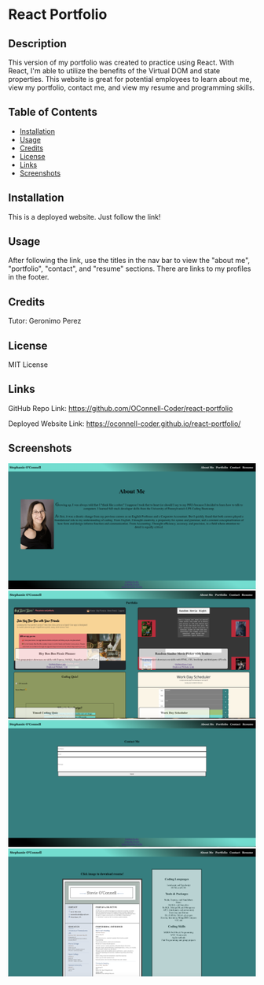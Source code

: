 # React Portfolio

## Description

This version of my portfolio was created to practice using React. With React, I'm able to utilize the benefits of the Virtual DOM and state properties. This website is great for potential employees to learn about me, view my portfolio, contact me, and view my resume and programming skills.

## Table of Contents

- [Installation](#installation)
- [Usage](#usage)
- [Credits](#credits)
- [License](#license)
- [Links](#links)
- [Screenshots](#screenshots)

## Installation

This is a deployed website. Just follow the link!

## Usage

After following the link, use the titles in the nav bar to view the "about me", "portfolio", "contact", and "resume" sections. There are links to my profiles in the footer.

## Credits

Tutor: Geronimo Perez

## License

MIT License

## Links

GitHub Repo Link: https://github.com/OConnell-Coder/react-portfolio

Deployed Website Link: https://oconnell-coder.github.io/react-portfolio/

## Screenshots

![About Me Page](assets/about-me-pg.png)
![Portfolio Page](assets/portfolio-pg.png)
![Contact Page](assets/contact-pg.png)
![Resume Page](assets/resume-pg.png)
